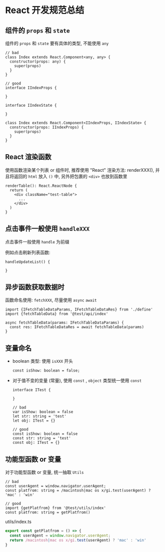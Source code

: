 # React 开发规范总结



## 组件的 `props` 和 `state` 

组件的 `props` 和 `state` 要有具体的类型, 不能使用 `any`

```tsx
// bad
class Index extends React.Component<any, any> {
  constructor(props: any) {
    super(props)
  }
}

// good
interface IIndexProps {
  
}

interface IIndexState {
  
}

class Index extends React.Component<IIndexProps, IIndexState> {
  constructor(props: IIndexProps) {
    super(props)
  }
}
```





## React 渲染函数

使用函数渲染某个列表 or 组件时, 推荐使用 "React" 渲染方法: renderXXX(), 并且将返回的 `html` 放入 `()` 中, 另外把包裹的 `<div>` 也放到函数里

```tsx
renderTable(): React.ReactNode {
  return (
    <div className="test-table">
      ...
    </div>
  )
}
```



## 点击事件一般使用 `handleXXX`

点击事件一般使用 `handle` 为前缀

例如点击刷新列表函数:

```tsx
handleUpdateList() {
  
}
```



## 异步函数获取数据时

函数命名使用: `fetchXXX`,  尽量使用 `async` `await`

```tsx
import {IFetchTableDataParams, IFetchTableDataRes} from './define'
import {fetchTableData} from '@test/api/index'

async fetchTableData(params: IFetchTableDataParams) {
  const res: IFetchTableDataRes = await fetchTableData(params)
}
```



## 变量命名

+ boolean 类型: 使用 `isXXX` 开头

  ```tsx
  const isShow: boolean = false;
  ```

+ 对于值不变的变量 (常量), 使用 `const` , `object` 类型统一使用 `const`

  ```tsx
  interface ITest {
    
  }
  
  // bad
  var isShow: boolean = false
  let str: string = 'test'
  let obj: ITest = {}
  
  // good
  const isShow: boolean = false
  const str: string = 'test'
  const obj: ITest = {}
  ```

  

## 功能型函数 or 变量

对于功能型函数 or 变量, 统一抽取 `Utils`

```tsx
// bad
const userAgent = window.navigator.userAgent;
const platfrom: string = /macintosh|mac os x/gi.test(userAgent) ? 'mac' : 'win'

// good
import {getPlatfrom} from '@test/utils/index'
const platfrom: string = getPlatfrom()
```

utils/index.ts

```ts
export const getPlatfrom = () => {
  const userAgent = window.navigator.userAgent;
  return /macintosh|mac os x/gi.test(userAgent) ? 'mac' : 'win'
}
```

